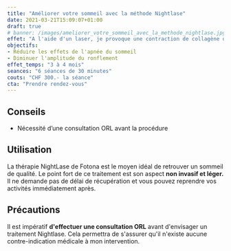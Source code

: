 ```yaml
---
title: "Améliorer votre sommeil avec la méthode Nightlase"
date: 2021-03-21T15:09:07+01:00
draft: true
# banner: /images/ameliorer_votre_sommeil_avec_la_methode_nightlase.jpg
effet: "A l'aide d'un laser, je provoque une contraction de collagène dans le tissu de la muqueuse buccale. Cela induit **un effet de tension** qui réduit les effets de l'apnée du sommeil et diminue l'amplitude des ronflements."
objectifs:
- Réduire les effets de l'apnée du sommeil
- Diminuer l'amplitude du ronflement
effet_temps: "3 à 4 mois"
seances: "6 séances de 30 minutes"
couts: "CHF 300.- la séance"
cta: "Prendre rendez-vous"
---
```


## Conseils

* Nécessité d’une consultation ORL avant la procédure

## Utilisation

La thérapie NightLase de Fotona est le moyen idéal de retrouver un sommeil de qualité. Le point fort de ce traitement est son aspect **non invasif et léger.** Il ne demande pas de délai de récupération et vous pouvez reprendre vos activités immédiatement après.

## Précautions

Il est impératif **d'effectuer une consultation ORL** avant d'envisager un traitement Nightlase. Cela permettra de s'assurer qu'il n'existe aucune contre-indication médicale à mon intervention.
